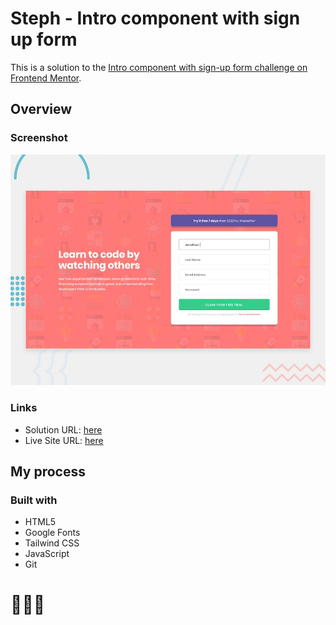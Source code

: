 # Steph - Intro component with sign up form

This is a solution to the [Intro component with sign-up form challenge on Frontend Mentor](https://www.frontendmentor.io/challenges/intro-component-with-signup-form-5cf91bd49edda32581d28fd1). 

## Overview

### Screenshot

![](./assets/design/desktop-preview.jpg)

### Links

- Solution URL: [here](https://www.frontendmentor.io/solutions/solution-intro-component-with-sign-up-form-IeucsdUKgA)
- Live Site URL: [here](https://xstephx.github.io/intro-component-with-sign-up-form-challenge/)

## My process

### Built with

- HTML5 
- Google Fonts
- Tailwind CSS
- JavaScript
- Git



# 🚀🚀🚀